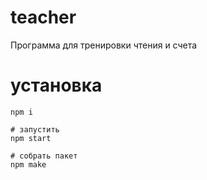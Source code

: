# teacher

Программа для тренировки чтения и счета

# установка

    npm i

    # запустить
    npm start

    # собрать пакет
    npm make
